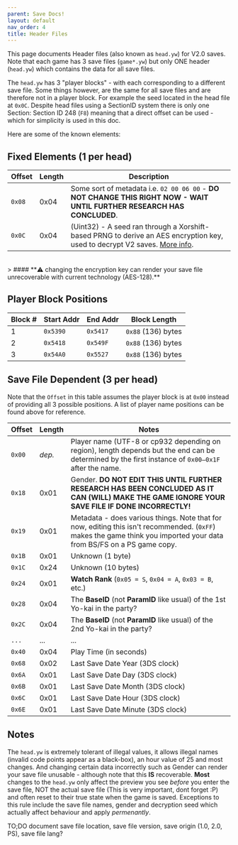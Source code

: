 ```yaml
---
parent: Save Docs!
layout: default
nav_order: 4
title: Header Files
---
```


This page documents Header files (also known as `head.yw`) for V2.0 saves. Note that each game has 3 save files (`game*.yw`) but only ONE header (`head.yw`) which contains the data for all save files.

The `head.yw` has 3 "player blocks" - with each corresponding to a different save file. Some things however, are the same for all save files and are therefore not in a player block. For example the seed located in the head file at `0x0C`. Despite head files using a SectionID system there is only one Section: Section ID 248 (`F8`) meaning that a direct offset can be used - which for simplicity is used in this doc.

Here are some of the known elements:

## Fixed Elements (1 per head)


| Offset | Length  | Description                                                                                                    |
| ------ | ------- | -------------------------------------------------------------------------------------------------------------- |
| `0x08` | 0x04    | Some sort of metadata i.e. `02 00 06 00` - **DO NOT CHANGE THIS RIGHT NOW - WAIT UNTIL FURTHER RESEARCH HAS CONCLUDED**.         |
| `0x0C` | 0x04    | (Uint32) - A seed ran through a Xorshift-based PRNG to derive an AES encryption key, used to decrypt V2 saves. [More info](./decrypt.html). |

<br/>
 > #### **⚠️ changing the encryption key can render your save file unrecoverable with current technology (AES-128).**

## Player Block Positions

| Block # | Start Addr | End Addr | Block Length        |
| ------- | ---------- | -------- | ------------------- |
| 1       | `0x5390`   | `0x5417` | `0x88` (136) bytes  |
| 2       | `0x5418`   | `0x549F` | `0x88` (136) bytes  |
| 3       | `0x54A0`   | `0x5527` | `0x88` (136) bytes  |

## Save File Dependent (3 per head)
Note that the `Offset` in this table assumes the player block is at `0x00` instead of providing all 3 possible positions. A list of player name positions can be found above for reference.

| Offset | Length  | Notes                                                                                                                                                                 |
| ------ | ------- | --------------------------------------------------------------------------------------------------------------------------------------------------------------------- |
| `0x00` | *dep.*  | Player name (UTF-8 or cp932 depending on region), length depends but the end can be determined by the first instance of `0x00–0x1F` after the name.                          |
| `0x18` | 0x01    | Gender. **DO NOT EDIT THIS UNTIL FURTHER RESEARCH HAS BEEN CONCLUDED AS IT CAN (WILL) MAKE THE GAME IGNORE YOUR SAVE FILE IF DONE INCORRECTLY!**                      |
| `0x19` | 0x01    | Metadata - does various things. Note that for now, editing this isn't recommended. (`0xFF`) makes the game think you imported your data from BS/FS on a PS game copy. |
| `0x1B` | 0x01    | Unknown (1 byte)                                                                                                                                                      |
| `0x1C` | 0x24    | Unknown (10 bytes)                                                                                                                                                    |
| `0x24` | 0x01    | **Watch Rank** (`0x05 = S`, `0x04 = A`, `0x03 = B`, etc.)                                                                                                             |
| `0x28` | 0x04    | The **BaseID** (not **ParamID** like usual) of the 1st Yo-kai in the party?                                                                                           |
| `0x2C` | 0x04    | The **BaseID** (not **ParamID** like usual) of the 2nd Yo-kai in the party?                                                                                           |
| `...`  | ...     | ...                                                                                                                                                                   |
| `0x40` | 0x04    | Play Time (in seconds)                                                                                                                                                | 
| `0x68` | 0x02    | Last Save Date Year (3DS clock)                                                                                                                                       |
| `0x6A` | 0x01    | Last Save Date Day (3DS clock)                                                                                                                                        |
| `0x6B` | 0x01    | Last Save Date Month (3DS clock)                                                                                                                                      |
| `0x6C` | 0x01    | Last Save Date Hour (3DS clock)                                                                                                                                       |
| `0x6E` | 0x01    | Last Save Date Minute (3DS clock)                                                                                                                                     |

## Notes
The `head.yw` is extremely tolerant of illegal values, it allows illegal names (invalid code points appear as a black-box), an hour value of 25 and most changes. And changing certain data incorrectly such as Gender can render your save file unusable - although note that this **IS** recoverable. **Most** changes to the `head.yw` only affect the preview you see *before* you enter the save file, NOT the actual save file (This is very important, dont forget :P) and often reset to their true state when the game is saved. Exceptions to this rule include the save file names, gender and decryption seed which actually affect behaviour and apply *permenantly*.

TO;DO document save file location, save file version, save origin (1.0, 2.0, PS), save file lang?

<!--
legacy:
1-8 = Name (Length: 0x8 or 8) in UTF8-LE
9-36 = Unknown
37 = Save File Rank 05 = S, 04 = A etc
38 - 104 Unknown (Length: 0x60 or 96)
Then Int/Uint16 Year followed by LEB/ULEB128 Day, LEB/ULEB128 OR INT8/UINT8 Month (Identical in this case), then LEB/ULEB128 OR INT8/UINT8 Hour (Again, identical in this case), then LEB/ULEB128 OR INT8/UINT8 Minute (Again, identical in this case), then (this isn't shown, but is internally used) then LEB/ULEB128 OR INT8/UINT8 Seconds?

53B8-53D2

53C0-53D0

-->
